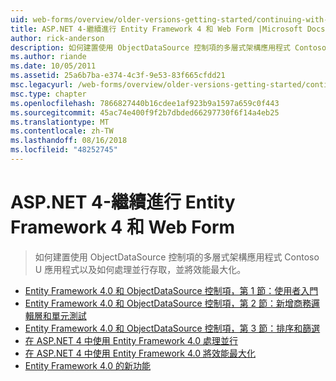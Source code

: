 ```yaml
---
uid: web-forms/overview/older-versions-getting-started/continuing-with-ef/index
title: ASP.NET 4-繼續進行 Entity Framework 4 和 Web Form |Microsoft Docs
author: rick-anderson
description: 如何建置使用 ObjectDataSource 控制項的多層式架構應用程式 Contoso U 應用程式以及如何處理並行存取，並將效能最大化。
ms.author: riande
ms.date: 10/05/2011
ms.assetid: 25a6b7ba-e374-4c3f-9e53-83f665cfdd21
msc.legacyurl: /web-forms/overview/older-versions-getting-started/continuing-with-ef
msc.type: chapter
ms.openlocfilehash: 7866827440b16cdee1af923b9a1597a659c0f443
ms.sourcegitcommit: 45ac74e400f9f2b7dbded66297730f6f14a4eb25
ms.translationtype: MT
ms.contentlocale: zh-TW
ms.lasthandoff: 08/16/2018
ms.locfileid: "48252745"
---
```

<a name="aspnet-4---continuing-with-entity-framework-4-and-web-forms"></a>ASP.NET 4-繼續進行 Entity Framework 4 和 Web Form
====================
> 如何建置使用 ObjectDataSource 控制項的多層式架構應用程式 Contoso U 應用程式以及如何處理並行存取，並將效能最大化。


- [Entity Framework 4.0 和 ObjectDataSource 控制項，第 1 節：使用者入門](using-the-entity-framework-and-the-objectdatasource-control-part-1-getting-started.md)
- [Entity Framework 4.0 和 ObjectDataSource 控制項，第 2 節：新增商務邏輯層和單元測試](using-the-entity-framework-and-the-objectdatasource-control-part-2-adding-a-business-logic-layer-and-unit-tests.md)
- [Entity Framework 4.0 和 ObjectDataSource 控制項，第 3 節：排序和篩選](using-the-entity-framework-and-the-objectdatasource-control-part-3-sorting-and-filtering.md)
- [在 ASP.NET 4 中使用 Entity Framework 4.0 處理並行](handling-concurrency-with-the-entity-framework-in-an-asp-net-web-application.md)
- [在 ASP.NET 4 中使用 Entity Framework 4.0 將效能最大化](maximizing-performance-with-the-entity-framework-in-an-asp-net-web-application.md)
- [Entity Framework 4.0 的新功能](what-s-new-in-the-entity-framework-4.md)

